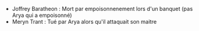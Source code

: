 - Joffrey Baratheon : Mort par empoisonnenement lors d'un banquet (pas Arya qui a empoisonné)
- Meryn Trant : Tué par Arya alors qu'il attaquait son maitre
